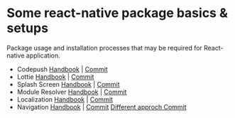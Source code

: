 # Some react-native package basics & setups

Package usage and installation processes that may be required for React-native application.

- Codepush [Handbook](docs/codepush.md) |
  [Commit](https://github.com/OkancanCosar/react-native-basics-setups/commit/1c534426e49e82207bf37dcf408883905596128)
- Lottie [Handbook](docs/lottie.md) |
  [Commit](https://github.com/OkancanCosar/react-native-basics-setups/commit/ff5763c903b12032efd6d4e215088c28c01bcaec)
- Splash Screen [Handbook](docs/splash.md) |
  [Commit](https://github.com/OkancanCosar/react-native-basics-setups/commit/d711e0f5395983844a32cd3de718d39627090f12)
- Module Resolver [Handbook](docs/moduleresolver.md) |
  [Commit](https://github.com/OkancanCosar/react-native-basics-setups/commit/198091cf454011b9da3769a372479f5341680a50)
- Localization [Handbook](docs/localization.md) |
  [Commit](https://github.com/OkancanCosar/react-native-basics-setups/commit/ace077dcc12fd2bf6f3215bf8c8cb2b39707cec6)
- Navigation [Handbook](docs/navigation.md) |
  [Commit](https://github.com/OkancanCosar/react-native-basics-setups/commit/be126065b5601f3e43423f80d6a56237684af01a)
  [Different approch Commit](https://github.com/OkancanCosar/react-native-basics-setups/commit/bdcc106056a6dc83bf18eebc9d82a1a9342e5d43)
